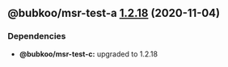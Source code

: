 ## @bubkoo/msr-test-a [1.2.18](https://github.com/bubkoo/monorepo-semantic-release/compare/@bubkoo/msr-test-a@1.2.17...@bubkoo/msr-test-a@1.2.18) (2020-11-04)





### Dependencies

* **@bubkoo/msr-test-c:** upgraded to 1.2.18
